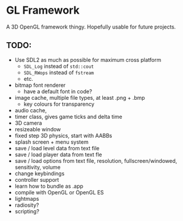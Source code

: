 # GL Framework

A 3D OpenGL framework thingy. Hopefully usable for future projects.

## TODO:
- Use SDL2 as much as possible for maximum cross platform
	- `SDL_Log` instead of `std::cout`
	- `SDL_RWops` instead of `fstream`
	- etc.
- bitmap font renderer
	- have a default font in code?
- image cache, multiple file types, at least .png + .bmp
	- key colours for transparency
- audio cache,
- timer class, gives game ticks and delta time
- 3D camera
- resizeable window
- fixed step 3D physics, start with AABBs
- splash screen + menu system
- save / load level data from text file
- save / load player data from text fle
- save / load options from text file, resolution, fullscreen/windowed, sensitivity, volume
- change keybindings
- controller support
- learn how to bundle as .app
- compile with OpenGL or OpenGL ES
- lightmaps
- radiosity?
- scripting?